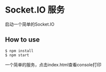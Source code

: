 
# Socket.IO 服务

启动一个简单的Socket.IO

## How to use

```
$ npm install
$ npm start
```

一个简单的服务，点击index.html查看console打印
